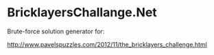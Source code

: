 BricklayersChallange.Net
========================

Brute-force solution generator for:

http://www.pavelspuzzles.com/2012/11/the_bricklayers_challenge.html